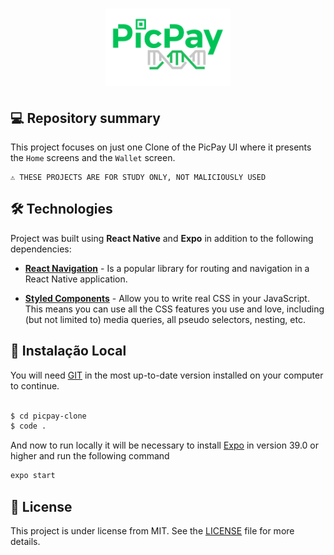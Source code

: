 <h1 align="center"><img src="../picpay-clone-ui/src/assets/logo-repo.png" alt="Picpay APP Clone UI by Jhony Walker" width="200px" /></h1>

## 💻 Repository summary

This project focuses on just one Clone of the PicPay UI where it presents the `Home` screens and the `Wallet` screen.

```text
⚠ THESE PROJECTS ARE FOR STUDY ONLY, NOT MALICIOUSLY USED
```


## 🛠 Technologies

Project was built using **React Native** and **Expo** in addition to the following dependencies:

- **[React Navigation](https://reactnavigation.org/)** - Is a popular library for routing and navigation in a React Native application.

- **[Styled Components](https://styled-components.com/)** - Allow you to write real CSS in your JavaScript. This means you can use all the CSS features you use and love, including (but not limited to) media queries, all pseudo selectors, nesting, etc.


## 🔨 Instalação Local

You will need [GIT](https://git-scm.com/) in the most up-to-date version installed on your computer to continue.

```bash

$ cd picpay-clone
$ code .
```

And now to run locally it will be necessary to install [Expo](https://expo.dev/) in version 39.0 or higher and run the following command

```bash
expo start
```


## 📖 License

This project is under license from MIT. See the [LICENSE](LICENSE.md) file for more details.

